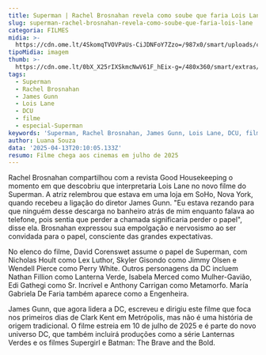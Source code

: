 ```yaml
---
title: Superman | Rachel Brosnahan revela como soube que faria Lois Lane
slug: superman-rachel-brosnahan-revela-como-soube-que-faria-lois-lane
categoria: FILMES
midia: >-
  https://cdn.ome.lt/4SkomqTVOVPaUs-CiJDNFoY7Zzo=/987x0/smart/uploads/conteudo/fotos/supermanloislane_LNsCCo1.jpg
tipoMidia: imagem
thumb: >-
  https://cdn.ome.lt/0bX_X25rIXSkmcNwV61F_hEix-g=/480x360/smart/extras/conteudos/supermanloislane_pRdNreV.jpg
tags:
  - Superman
  - Rachel Brosnahan
  - James Gunn
  - Lois Lane
  - DCU
  - filme
  - especial-Superman
keywords: 'Superman, Rachel Brosnahan, James Gunn, Lois Lane, DCU, filme'
author: Luana Souza
data: '2025-04-13T20:10:05.133Z'
resumo: Filme chega aos cinemas em julho de 2025
---
```


Rachel Brosnahan compartilhou com a revista Good Housekeeping o momento em que descobriu que interpretaria Lois Lane no novo filme do Superman. A atriz relembrou que estava em uma loja em SoHo, Nova York, quando recebeu a ligação do diretor James Gunn. "Eu estava rezando para que ninguém desse descarga no banheiro atrás de mim enquanto falava ao telefone, pois sentia que perder a chamada significaria perder o papel", disse ela. Brosnahan expressou sua empolgação e nervosismo ao ser convidada para o papel, consciente das grandes expectativas. 

No elenco do filme, David Corenswet assume o papel de Superman, com Nicholas Hoult como Lex Luthor, Skyler Gisondo como Jimmy Olsen e Wendell Pierce como Perry White. Outros personagens da DC incluem Nathan Fillion como Lanterna Verde, Isabela Merced como Mulher-Gavião, Edi Gathegi como Sr. Incrível e Anthony Carrigan como Metamorfo. María Gabriela De Faria também aparece como a Engenheira. 

James Gunn, que agora lidera a DC, escreveu e dirigiu este filme que foca nos primeiros dias de Clark Kent em Metrópolis, mas não é uma história de origem tradicional. O filme estreia em 10 de julho de 2025 e é parte do novo universo DC, que também incluirá produções como a série Lanternas Verdes e os filmes Supergirl e Batman: The Brave and the Bold.
